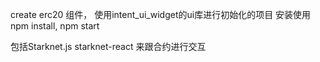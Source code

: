 create erc20 组件， 使用intent_ui_widget的ui库进行初始化的项目
安装使用npm install, npm start

包括Starknet.js starknet-react 来跟合约进行交互



